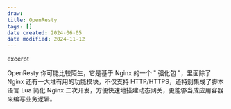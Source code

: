 ```yaml
---
draw:
title: OpenResty
tags: []
date created: 2024-06-05
date modified: 2024-11-12
---
```


excerpt

<!-- more -->

OpenResty 你可能比较陌生，它是基于 Nginx 的一个 " 强化包 "，里面除了 Nginx 还有一大堆有用的功能模块，不仅支持 HTTP/HTTPS，还特别集成了脚本语言 Lua 简化 Nginx 二次开发，方便快速地搭建动态网关，更能够当成应用容器来编写业务逻辑。

